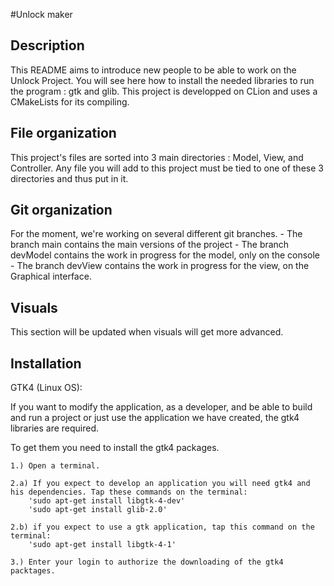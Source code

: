 #Unlock maker

## Description
This README aims to introduce new people to be able to work on the Unlock Project. You will see here how to install the needed libraries to run the program : gtk and glib. This project is developped on CLion and uses a CMakeLists for its compiling.

## File organization
This project's files are sorted into 3 main directories : Model, View, and Controller. Any file you will add to this project must be tied to one of these 3 directories and thus put in it.

## Git organization
For the moment, we're working on several different git branches.
	- The branch main contains the main versions of the project
	- The branch devModel contains the work in progress for the model, only on the console
	- The branch devView contains the work in progress for the view, on the Graphical interface.

## Visuals
This section will be updated when visuals will get more advanced.

## Installation
GTK4 (Linux OS):

If you want to modify the application, as a developer, and be able to build and run a project or just use the application we have created, the gtk4 libraries are required.

To get them you need to install the gtk4 packages.
	
	1.) Open a terminal.
	
	2.a) If you expect to develop an application you will need gtk4 and his dependencies. Tap these commands on the terminal:
		'sudo apt-get install libgtk-4-dev'
		'sudo apt-get install glib-2.0'
		
	2.b) if you expect to use a gtk application, tap this command on the terminal:
		'sudo apt-get install libgtk-4-1'

	3.) Enter your login to authorize the downloading of the gtk4 packtages.
